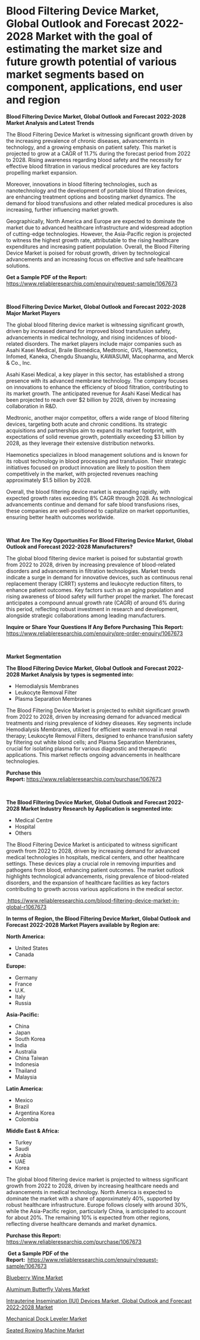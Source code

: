 <p><h1>Blood Filtering Device Market, Global Outlook and Forecast 2022-2028 Market with the goal of estimating the market size and future growth potential of various market segments based on component, applications, end user and region</h1></p><p><strong>Blood Filtering Device Market, Global Outlook and Forecast 2022-2028 Market Analysis and Latest Trends</strong></p>
<p><p>The Blood Filtering Device Market is witnessing significant growth driven by the increasing prevalence of chronic diseases, advancements in technology, and a growing emphasis on patient safety. This market is projected to grow at a CAGR of 11.7% during the forecast period from 2022 to 2028. Rising awareness regarding blood safety and the necessity for effective blood filtration in various medical procedures are key factors propelling market expansion. </p><p>Moreover, innovations in blood filtering technologies, such as nanotechnology and the development of portable blood filtration devices, are enhancing treatment options and boosting market dynamics. The demand for blood transfusions and other related medical procedures is also increasing, further influencing market growth. </p><p>Geographically, North America and Europe are expected to dominate the market due to advanced healthcare infrastructure and widespread adoption of cutting-edge technologies. However, the Asia-Pacific region is projected to witness the highest growth rate, attributable to the rising healthcare expenditures and increasing patient population. Overall, the Blood Filtering Device Market is poised for robust growth, driven by technological advancements and an increasing focus on effective and safe healthcare solutions.</p></p>
<p><strong>Get a Sample PDF of the Report:&nbsp;</strong> <a href="https://www.reliableresearchiq.com/enquiry/request-sample/1067673">https://www.reliableresearchiq.com/enquiry/request-sample/1067673</a></p>
<p>&nbsp;</p>
<p><strong>Blood Filtering Device Market, Global Outlook and Forecast 2022-2028 Major Market Players</strong></p>
<p><p>The global blood filtering device market is witnessing significant growth, driven by increased demand for improved blood transfusion safety, advancements in medical technology, and rising incidences of blood-related disorders. The market players include major companies such as Asahi Kasei Medical, Braile Biomédica, Medtronic, GVS, Haemonetics, Infomed, Kaneka, Chengdu Shuanglu, KAWASUMI, Macopharma, and Merck & Co., Inc.</p><p>Asahi Kasei Medical, a key player in this sector, has established a strong presence with its advanced membrane technology. The company focuses on innovations to enhance the efficiency of blood filtration, contributing to its market growth. The anticipated revenue for Asahi Kasei Medical has been projected to reach over $2 billion by 2028, driven by increasing collaboration in R&D.</p><p>Medtronic, another major competitor, offers a wide range of blood filtering devices, targeting both acute and chronic conditions. Its strategic acquisitions and partnerships aim to expand its market footprint, with expectations of solid revenue growth, potentially exceeding $3 billion by 2028, as they leverage their extensive distribution networks.</p><p>Haemonetics specializes in blood management solutions and is known for its robust technology in blood processing and transfusion. Their strategic initiatives focused on product innovation are likely to position them competitively in the market, with projected revenues reaching approximately $1.5 billion by 2028.</p><p>Overall, the blood filtering device market is expanding rapidly, with expected growth rates exceeding 8% CAGR through 2028. As technological advancements continue and demand for safe blood transfusions rises, these companies are well-positioned to capitalize on market opportunities, ensuring better health outcomes worldwide.</p></p>
<p>&nbsp;</p>
<p><strong>What Are The Key Opportunities For Blood Filtering Device Market, Global Outlook and Forecast 2022-2028 Manufacturers?</strong></p>
<p><p>The global blood filtering device market is poised for substantial growth from 2022 to 2028, driven by increasing prevalence of blood-related disorders and advancements in filtration technologies. Market trends indicate a surge in demand for innovative devices, such as continuous renal replacement therapy (CRRT) systems and leukocyte reduction filters, to enhance patient outcomes. Key factors such as an aging population and rising awareness of blood safety will further propel the market. The forecast anticipates a compound annual growth rate (CAGR) of around 6% during this period, reflecting robust investment in research and development, alongside strategic collaborations among leading manufacturers.</p></p>
<p><strong>Inquire or Share Your Questions If Any Before Purchasing This Report:</strong> <a href="https://www.reliableresearchiq.com/enquiry/pre-order-enquiry/1067673">https://www.reliableresearchiq.com/enquiry/pre-order-enquiry/1067673</a></p>
<p>&nbsp;</p>
<p><strong>Market Segmentation</strong></p>
<p><strong>The Blood Filtering Device Market, Global Outlook and Forecast 2022-2028 Market Analysis by types is segmented into:</strong></p>
<p><ul><li>Hemodialysis Membranes</li><li>Leukocyte Removal Filter</li><li>Plasma Separation Membranes</li></ul></p>
<p><p>The Blood Filtering Device Market is projected to exhibit significant growth from 2022 to 2028, driven by increasing demand for advanced medical treatments and rising prevalence of kidney diseases. Key segments include Hemodialysis Membranes, utilized for efficient waste removal in renal therapy; Leukocyte Removal Filters, designed to enhance transfusion safety by filtering out white blood cells; and Plasma Separation Membranes, crucial for isolating plasma for various diagnostic and therapeutic applications. This market reflects ongoing advancements in healthcare technologies.</p></p>
<p><strong>Purchase this Report:&nbsp;</strong><a href="https://www.reliableresearchiq.com/purchase/1067673">https://www.reliableresearchiq.com/purchase/1067673</a></p>
<p>&nbsp;</p>
<p><strong>The Blood Filtering Device Market, Global Outlook and Forecast 2022-2028 Market Industry Research by Application is segmented into:</strong></p>
<p><ul><li>Medical Centre</li><li>Hospital</li><li>Others</li></ul></p>
<p><p>The Blood Filtering Device Market is anticipated to witness significant growth from 2022 to 2028, driven by increasing demand for advanced medical technologies in hospitals, medical centers, and other healthcare settings. These devices play a crucial role in removing impurities and pathogens from blood, enhancing patient outcomes. The market outlook highlights technological advancements, rising prevalence of blood-related disorders, and the expansion of healthcare facilities as key factors contributing to growth across various applications in the medical sector.</p></p>
<p><a href="https://www.reliableresearchiq.com/blood-filtering-device-market-in-global-r1067673">&nbsp;https://www.reliableresearchiq.com/blood-filtering-device-market-in-global-r1067673</a></p>
<p><strong>In terms of Region, the Blood Filtering Device Market, Global Outlook and Forecast 2022-2028 Market Players available by Region are:</strong></p>
<p>
    <p> <strong> North America: </strong>
        <ul>
            <li>United States</li>
            <li>Canada</li>
        </ul>
        </p> 
    <p> <strong> Europe: </strong>
        <ul>
            <li>Germany</li>
            <li>France</li>
            <li>U.K.</li>
            <li>Italy</li>
            <li>Russia</li>
        </ul>
        </p> 
    <p> <strong> Asia-Pacific: </strong>
        <ul>
            <li>China</li>
            <li>Japan</li>
            <li>South Korea</li>
            <li>India</li>
            <li>Australia</li>
            <li>China Taiwan</li>
            <li>Indonesia</li>
            <li>Thailand</li>
            <li>Malaysia</li>
        </ul>
        </p> 
    <p> <strong> Latin America: </strong>
        <ul>
            <li>Mexico</li>
            <li>Brazil</li>
            <li>Argentina Korea</li>
            <li>Colombia</li>
        </ul>
        </p> 
    <p> <strong> Middle East & Africa: </strong>
        <ul>
            <li>Turkey</li>
            <li>Saudi</li>
            <li>Arabia</li>
            <li>UAE</li>
            <li>Korea</li>
        </ul>
    </p>
    </p>
<p><p>The global blood filtering device market is projected to witness significant growth from 2022 to 2028, driven by increasing healthcare needs and advancements in medical technology. North America is expected to dominate the market with a share of approximately 40%, supported by robust healthcare infrastructure. Europe follows closely with around 30%, while the Asia-Pacific region, particularly China, is anticipated to account for about 20%. The remaining 10% is expected from other regions, reflecting diverse healthcare demands and market dynamics.</p></p>
<p><strong>Purchase this Report: </strong><a href="https://www.reliableresearchiq.com/purchase/1067673">https://www.reliableresearchiq.com/purchase/1067673</a></p>
<p>&nbsp;<strong>Get a Sample PDF of the Report:&nbsp;&nbsp;</strong><a href="https://www.reliableresearchiq.com/enquiry/request-sample/1067673">https://www.reliableresearchiq.com/enquiry/request-sample/1067673</a></p>
<p><strong></strong></p>
<p><p><a href="https://www.linkedin.com/pulse/comprehensive-look-product-type-11-percent8-percentothers-qdkae?trackingId=8Md3f6QtRrCTr1EG8Ognmw%3D%3D">Blueberry Wine Market</a></p><p><a href="https://medium.com/@julia.vaughan5768/the-aluminum-butterfly-valves-market-prioritizes-cost-control-and-efficiency-enhancement-ab438377f756">Aluminum Butterfly Valves Market</a></p><p><a href="https://github.com/MelgarBasny/Market-Research-Report-List-1/blob/main/intrauterine-insemination-iui-devices-market-global-outlook-and-forecast-2022-2028-market.md">Intrauterine Insemination (IUI) Devices Market, Global Outlook and Forecast 2022-2028 Market</a></p><p><a href="https://medium.com/@julia.vaughan5768/the-mechanical-dock-leveler-market-insights-report-offers-an-in-depth-and-thorough-analysis-of-716ce71b0fda">Mechanical Dock Leveler Market</a></p><p><a href="https://www.linkedin.com/pulse/global-seated-rowing-machine-market-opportunities-challenges2024-tbxtc?trackingId=nmheI4CjR6OVnW6Pax5aJQ%3D%3D">Seated Rowing Machine Market</a></p></p>